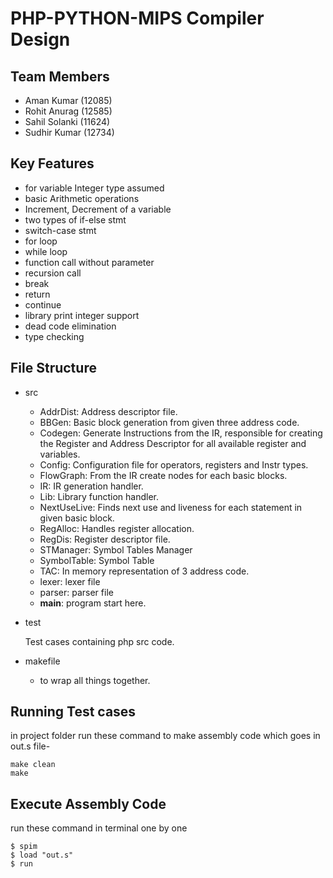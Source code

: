 # PHP-PYTHON-MIPS Compiler Design

## Team Members
- Aman Kumar (12085)
- Rohit Anurag (12585)
- Sahil Solanki (11624)
- Sudhir Kumar (12734)

## Key Features
- for variable Integer type assumed 
- basic Arithmetic operations
- Increment, Decrement of a variable 
- two types of if-else stmt
- switch-case stmt
- for loop
- while loop
- function call without parameter
- recursion call
- break
- return
- continue
- library print integer support
- dead code elimination
- type checking

## File Structure
- src
    - AddrDist: Address descriptor file.
    - BBGen: Basic block generation from given three address code.
    - Codegen: Generate Instructions from the IR, responsible for creating the Register and Address Descriptor for all available register and variables.
    - Config: Configuration file for operators, registers and Instr types.
    - FlowGraph: From the IR create nodes for each basic blocks.
    - IR: IR generation handler.
    - Lib: Library function handler.
    - NextUseLive: Finds next use and liveness for each statement in given basic block.
    - RegAlloc: Handles register allocation.
    - RegDis: Register descriptor file.
    - STManager: Symbol Tables Manager
    - SymbolTable: Symbol Table
    - TAC: In memory representation of 3 address code.
    - lexer: lexer file
    - parser: parser file
    - __main__: program start here.

- test

    Test cases containing php src code.


- makefile
    - to wrap all things together.

## Running Test cases

   in project folder run these command to make assembly code which goes in out.s file-

    make clean
    make


    
## Execute Assembly Code

   run these command in terminal one by one

    $ spim
    $ load "out.s"
    $ run